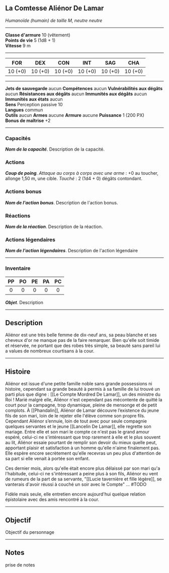 ## La Comtesse Aliénor De Lamar
*Humanoïde (humain) de taille M, neutre neutre*
___
**Classe d'armure** 10 (vêtement)  
**Points de vie** 5 (1d8 + 1)  
**Vitesse** 9 m  
___

| FOR | DEX | CON | INT | SAG | CHA |
| --- | --- | --- | --- | --- | --- |
| 10 (+0) | 10 (+0) | 10 (+0) | 10 (+0) | 10 (+0) | 10 (+0) |
___
**Jets de sauvegarde** aucun
**Compétences** aucun
**Vulnérabilités aux dégâts** aucun
**Résistances aux dégâts** aucun
**Immunités aux dégâts** aucun
**Immunités aux états** aucun  
**Sens**  Perception passive 10  
**Langues** commun  
**Outils** aucun
**Armes** aucune
**Armure** aucune
**Puissance** 1 (200 PX)     **Bonus de maîtrise** +2  
___
### Capacités
***Nom de la capacité***. Description de la capacité.  

### Actions
***Coup de poing***. *Attaque au corps à corps avec une arme* : +0 au toucher, allonge 1,50 m, une cible. *Touché* : 2 (1d4 + 0) dégâts contondant.  

### Actions bonus
***Nom de l'action bonus***. Description de l'action bonus.  

### Réactions
***Nom de la réaction***. Description de la réaction.  

### Actions légendaires
***Nom de l'action légendaires***. Description de l'action légendaire  
___
### Inventaire
| PP  | PO  | PE  | PA  | PC  |
| :-: | :-: | :-: | :-: | :-: |
|  0  |  0  |  0  |  0  |  0  |
***Objet***. Description
___
## Description
Aliénor est une très belle femme de dix-neuf ans, sa peau blanche et ses cheveux d'or ne manque pas de la faire remarquer. Bien qu'elle soit timide et réservée, ne portant que des robes très simple, sa beauté sans pareil lui a values de nombreux courtisans à la cour.
___
## Histoire
Aliénor est issue d'une petite famille noble sans grande possessions ni histoire, cependant sa grande beauté à permis à sa famille de lui trouvé un parti plus que digne : [[Le Compte Mordred De Lamar]], un des ministre du Roi ! Marié malgré elle, Aliénor n'est cependant pas mécontente de quitté la court pour la campagne, trop dynamique, pleine de mensonge et de petit complots.
À [[Phandalin]], Aliénor de Lamar découvre l’existence du jeune fils de son mari, loin de le rejeter elle l'élève comme son propre fils. Cependant Aliénor s’ennuie, loin de tout avec pour seule compagnie quelques servantes et le jeune [[Lancelin De Lamar]], elle regrette son mariage. Entre elle et son mari le compte ce n'est pas le grand amour espéré, celui-ci ne s'intéressant que trop rarement à elle et le plus souvent au lit, Aliénor essaie pourtant de remplir son devoir du mieux quelle peut, apportant plaisir et satisfaction à un homme qu'elle n'aime finalement pas. Elle espère encore secrètement qu'elle recevras un peu plus d'attention de sa part si elle venait à portée son enfant.

Ces dernier mois, alors qu'elle était encore plus délaissé par son mari qu'a l'habitude, celui-ci ne s'intéressant a peine plus à son fils, Aliénor eu vent de rumeurs de la part de sa servante, "[[Lucie tavernière et fille légère]], se vanterais d'avoir réussi à couché un soir avec le Compte" ... #TODO

Fidèle mais seule, elle entretien encore aujourd'hui quelque relation épistolaire avec des amis rencontré à la cour.
___
## Objectif
Objectif du personnage
___
## Notes
prise de notes